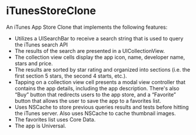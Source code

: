 iTunesStoreClone
================

An iTunes App Store Clone that implements the following features:
<ul>
<li> Utilizes a UISearchBar to receive a search string that is used to query the iTunes 
search API
<li> The results of the search are presented in a UICollectionView.
<li> The collection view cells display the app icon, name, developer name, 
stars and price.
<li> The results are sorted by star rating and organized into sections (i.e. the 
first section 5 stars, the second 4 starts, etc.).
<li> Tapping on a collection view cell presents a modal view controller that 
contains the app details, including the app description. There's also 
“Buy” button that redirects users to the app store, and a “Favorite” button that allows the user to save the app to a favorites list.
<li> Uses NSCache to store previous queries results and tests before hitting the 
iTunes server. Also uses NSCache to cache thumbnail images.
<li> The favorites list uses Core Data. 
<li> The app is Universal.
</ul>
